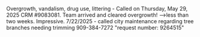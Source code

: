 Overgrowth, vandalism, drug use, littering - Called on Thursday, May 29, 2025 CRM #9083081.
Team arrived and cleared overgrowth! -->less than two weeks. Impressive.
7/22/2025 - called city maintenance regarding tree branches needing trimming 909-384-7272 "request number: 9264515"